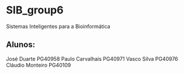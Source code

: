 # SIB_group6
Sistemas Inteligentes para a Bioinformática

## Alunos:
José Duarte PG40958
Paulo Carvalhais PG40971
Vasco Silva PG40976
Cláudio Monteiro PG40109

